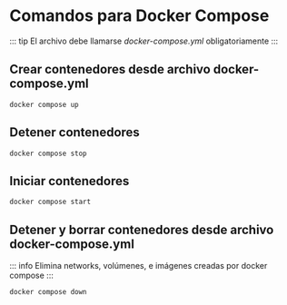 # Comandos para Docker Compose

::: tip
El archivo debe llamarse *docker-compose.yml* obligatoriamente
:::


## Crear contenedores desde archivo docker-compose.yml
```
docker compose up
```

## Detener contenedores
```
docker compose stop
```

## Iniciar contenedores
```
docker compose start
```

## Detener y borrar contenedores desde archivo docker-compose.yml
::: info
Elimina networks, volúmenes, e imágenes creadas por docker compose
:::

```
docker compose down
```